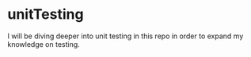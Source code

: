 # unitTesting

I will be diving deeper into unit testing in this repo in order to expand my knowledge on testing.
